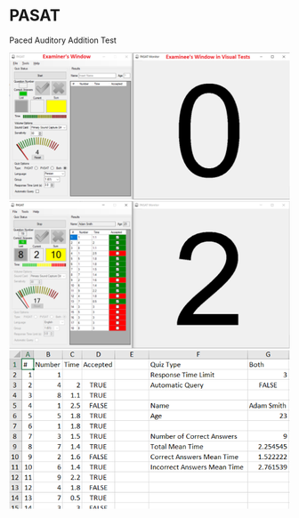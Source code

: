 # PASAT
Paced Auditory Addition Test

![Main Windows](/screenshots/main_window.PNG)
![Exam procedure](/screenshots/exam.PNG)
![Output](/screenshots/output.PNG)

